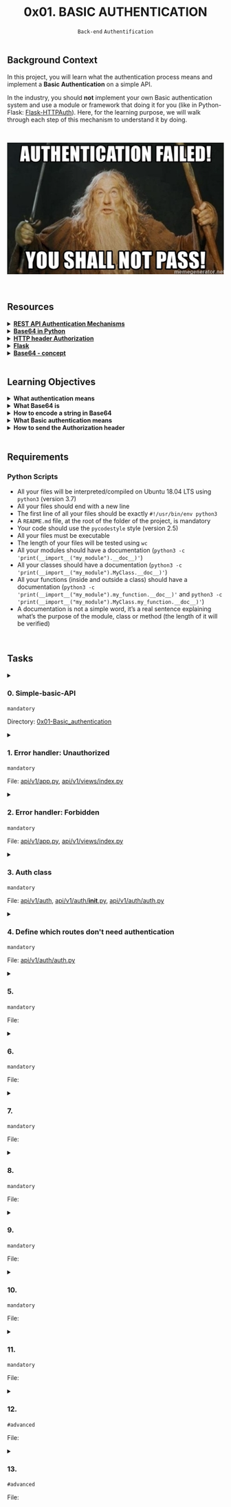 <h1 align="center"><b>0x01. BASIC AUTHENTICATION</b></h1>
<div align="center"><code>Back-end</code> <code>Authentification</code></div>

<br>

## Background Context
<p>In this project, you will learn what the authentication process means and implement a <strong>Basic Authentication</strong> on a simple API.</p>

<p>In the industry, you should <strong>not</strong> implement your own Basic authentication system and use a module or framework that doing it for you (like in Python-Flask: <a href="https://flask-httpauth.readthedocs.io/en/latest/" title="Flask-HTTPAuth" target="_blank">Flask-HTTPAuth</a>). Here, for the learning purpose, we will walk through each step of this mechanism to understand it by doing.</p>

<br><div align="center"><img src="https://github.com/codenvibes/alx-backend-user-data/blob/master/0x01-Basic_authentication/images/6ccb363443a8f301bc2bc38d7a08e9650117de7c.png"></div>


<!-- <br>
<hr>
<h3><a href=>Notes</a></h3>
<hr> -->

<br>

## Resources
<details>
<summary><b><a href="https://www.youtube.com/watch?v=501dpx2IjGY">REST API Authentication Mechanisms</a></b></summary><br>


<br><p align="center">※※※※※※※※※※※※</p><br>
</details>


<details>
<summary><b><a href="https://docs.python.org/3.7/library/base64.html">Base64 in Python</a></b></summary><br>


<br><p align="center">※※※※※※※※※※※※</p><br>
</details>


<details>
<summary><b><a href="https://developer.mozilla.org/en-US/docs/Web/HTTP/Headers/Authorization">HTTP header Authorization</a></b></summary><br>


<br><p align="center">※※※※※※※※※※※※</p><br>
</details>


<details>
<summary><b><a href="https://palletsprojects.com/p/flask/">Flask</a></b></summary><br>


<br><p align="center">※※※※※※※※※※※※</p><br>
</details>


<details>
<summary><b><a href="https://en.wikipedia.org/wiki/Base64">Base64 - concept</a></b></summary><br>


<br><p align="center">※※※※※※※※※※※※</p><br>
</details>


<!-- <br>

**man or help:**
- `` -->

<br>

## Learning Objectives
<details>
<summary><b><a href=" "> </a>What authentication means</b></summary><br>


<br><p align="center">※※※※※※※※※※※※</p><br>
</details>


<details>
<summary><b><a href=" "> </a>What Base64 is</b></summary><br>


<br><p align="center">※※※※※※※※※※※※</p><br>
</details>


<details>
<summary><b><a href=" "> </a>How to encode a string in Base64</b></summary><br>


<br><p align="center">※※※※※※※※※※※※</p><br>
</details>


<details>
<summary><b><a href=" "> </a>What Basic authentication means</b></summary><br>


<br><p align="center">※※※※※※※※※※※※</p><br>
</details>


<details>
<summary><b><a href=" "> </a>How to send the Authorization header</b></summary><br>


<br><p align="center">※※※※※※※※※※※※</p><br>
</details>


<br>

## Requirements
### Python Scripts
<ul>
<li>All your files will be interpreted/compiled on Ubuntu 18.04 LTS using <code>python3</code> (version 3.7)</li>
<li>All your files should end with a new line</li>
<li>The first line of all your files should be exactly <code>#!/usr/bin/env python3</code></li>
<li>A <code>README.md</code> file, at the root of the folder of the project, is mandatory</li>
<li>Your code should use the <code>pycodestyle</code> style (version 2.5)</li>
<li>All your files must be executable</li>
<li>The length of your files will be tested using <code>wc</code></li>
<li>All your modules should have a documentation (<code>python3 -c 'print(__import__("my_module").__doc__)'</code>)</li>
<li>All your classes should have a documentation (<code>python3 -c 'print(__import__("my_module").MyClass.__doc__)'</code>)</li>
<li>All your functions (inside and outside a class) should have a documentation (<code>python3 -c 'print(__import__("my_module").my_function.__doc__)'</code> and <code>python3 -c 'print(__import__("my_module").MyClass.my_function.__doc__)'</code>)</li>
<li>A documentation is not a simple word, it’s a real sentence explaining what’s the purpose of the module, class or method (the length of it will be verified)</li>
</ul>


<!-- <br>

## More Info -->

<br>

## Tasks
<details>
<summary>

### 0. Simple-basic-API
`mandatory`

Directory: [0x01-Basic_authentication]()
</summary>

<p>Download and start your project from this <a href="https://intranet.alxswe.com/rltoken/2o4gAozNufil_KjoxKI5bA" title="archive.zip" target="_blank">archive.zip</a></p>

<p>In this archive, you will find a simple API with one model: <code>User</code>. Storage of these users is done via a serialization/deserialization in files.</p>

<h4>Setup and start server</h4>

<pre><code>bob@dylan:~$ pip3 install -r requirements.txt
...
bob@dylan:~$
bob@dylan:~$ API_HOST=0.0.0.0 API_PORT=5000 python3 -m api.v1.app
 * Serving Flask app "app" (lazy loading)
...
bob@dylan:~$
</code></pre>

<h4>Use the API <em>(in another tab or in your browser)</em></h4>

<pre><code>bob@dylan:~$ curl "http://0.0.0.0:5000/api/v1/status" -vvv
*   Trying 0.0.0.0...
* TCP_NODELAY set
* Connected to 0.0.0.0 (127.0.0.1) port 5000 (#0)
&gt; GET /api/v1/status HTTP/1.1
&gt; Host: 0.0.0.0:5000
&gt; User-Agent: curl/7.54.0
&gt; Accept: */*
&gt; 
* HTTP 1.0, assume close after body
&lt; HTTP/1.0 200 OK
&lt; Content-Type: application/json
&lt; Content-Length: 16
&lt; Access-Control-Allow-Origin: *
&lt; Server: Werkzeug/1.0.1 Python/3.7.5
&lt; Date: Mon, 18 May 2020 20:29:21 GMT
&lt; 
{"status":"OK"}
* Closing connection 0
bob@dylan:~$
</code></pre>

</details>

<details>
<summary>

### 1. Error handler: Unauthorized
`mandatory`

File: [api/v1/app.py](), [api/v1/views/index.py]()
</summary>

<p>What the HTTP status code for a request unauthorized? <code>401</code> of course!</p>

<p>Edit <code>api/v1/app.py</code>:</p>

<ul>
<li>Add a new error handler for this status code, the response must be:

<ul>
<li>a JSON: <code>{"error": "Unauthorized"}</code></li>
<li>status code <code>401</code></li>
<li>you must use <code>jsonify</code> from Flask</li>
</ul></li>
</ul>

<p>For testing this new error handler, add a new endpoint in <code>api/v1/views/index.py</code>:</p>

<ul>
<li>Route: <code>GET /api/v1/unauthorized</code></li>
<li>This endpoint must raise a 401 error by using <code>abort</code> - <a href="https://intranet.alxswe.com/rltoken/RH0gY_XQuSB75Q-JbI-fdg" title="Custom Error Pages" target="_blank">Custom Error Pages</a></li>
</ul>

<p>By calling <code>abort(401)</code>, the error handler for 401 will be executed.</p>

<p>In the first terminal:</p>

<pre><code>bob@dylan:~$ API_HOST=0.0.0.0 API_PORT=5000 python3 -m api.v1.app
 * Running on http://0.0.0.0:5000/ (Press CTRL+C to quit)
....
</code></pre>

<p>In a second terminal:</p>

<pre><code>bob@dylan:~$ curl "http://0.0.0.0:5000/api/v1/unauthorized"
{
  "error": "Unauthorized"
}
bob@dylan:~$
bob@dylan:~$ curl "http://0.0.0.0:5000/api/v1/unauthorized" -vvv
*   Trying 0.0.0.0...
* TCP_NODELAY set
* Connected to 0.0.0.0 (127.0.0.1) port 5000 (#0)
&gt; GET /api/v1/unauthorized HTTP/1.1
&gt; Host: 0.0.0.0:5000
&gt; User-Agent: curl/7.54.0
&gt; Accept: */*
&gt; 
* HTTP 1.0, assume close after body
&lt; HTTP/1.0 401 UNAUTHORIZED
&lt; Content-Type: application/json
&lt; Content-Length: 30
&lt; Server: Werkzeug/0.12.1 Python/3.4.3
&lt; Date: Sun, 24 Sep 2017 22:50:40 GMT
&lt; 
{
  "error": "Unauthorized"
}
* Closing connection 0
bob@dylan:~$
</code></pre>

</details>

<details>
<summary>

### 2. Error handler: Forbidden
`mandatory`

File: [api/v1/app.py](), [api/v1/views/index.py]()
</summary>

<p>What the HTTP status code for a request where the user is authenticate but not allowed to access to a resource? <code>403</code> of course!</p>

<p>Edit <code>api/v1/app.py</code>:</p>

<ul>
<li>Add a new error handler for this status code, the response must be:

<ul>
<li>a JSON: <code>{"error": "Forbidden"}</code></li>
<li>status code <code>403</code></li>
<li>you must use <code>jsonify</code> from Flask</li>
</ul></li>
</ul>

<p>For testing this new error handler, add a new endpoint in <code>api/v1/views/index.py</code>:</p>

<ul>
<li>Route: <code>GET /api/v1/forbidden</code></li>
<li>This endpoint must raise a 403 error by using <code>abort</code> - <a href="https://intranet.alxswe.com/rltoken/RH0gY_XQuSB75Q-JbI-fdg" title="Custom Error Pages" target="_blank">Custom Error Pages</a></li>
</ul>

<p>By calling <code>abort(403)</code>, the error handler for 403 will be executed.</p>

<p>In the first terminal:</p>

<pre><code>bob@dylan:~$ API_HOST=0.0.0.0 API_PORT=5000 python3 -m api.v1.app
 * Running on http://0.0.0.0:5000/ (Press CTRL+C to quit)
....
</code></pre>

<p>In a second terminal:</p>

<pre><code>bob@dylan:~$ curl "http://0.0.0.0:5000/api/v1/forbidden"
{
  "error": "Forbidden"
}
bob@dylan:~$
bob@dylan:~$ curl "http://0.0.0.0:5000/api/v1/forbidden" -vvv
*   Trying 0.0.0.0...
* TCP_NODELAY set
* Connected to 0.0.0.0 (127.0.0.1) port 5000 (#0)
&gt; GET /api/v1/forbidden HTTP/1.1
&gt; Host: 0.0.0.0:5000
&gt; User-Agent: curl/7.54.0
&gt; Accept: */*
&gt; 
* HTTP 1.0, assume close after body
&lt; HTTP/1.0 403 FORBIDDEN
&lt; Content-Type: application/json
&lt; Content-Length: 27
&lt; Server: Werkzeug/0.12.1 Python/3.4.3
&lt; Date: Sun, 24 Sep 2017 22:54:22 GMT
&lt; 
{
  "error": "Forbidden"
}
* Closing connection 0
bob@dylan:~$
</code></pre>

</details>

<details>
<summary>

### 3. Auth class
`mandatory`

File: [api/v1/auth](), [api/v1/auth/__init__.py](), [api/v1/auth/auth.py]()
</summary>

<p>Now you will create a class to manage the API authentication.</p>

<ul>
<li>Create a folder <code>api/v1/auth</code></li>
<li>Create an empty file <code>api/v1/auth/__init__.py</code></li>
<li>Create the class <code>Auth</code>:

<ul>
<li>in the file <code>api/v1/auth/auth.py</code></li>
<li>import <code>request</code> from <code>flask</code></li>
<li>class name <code>Auth</code></li>
<li>public method <code>def require_auth(self, path: str, excluded_paths: List[str]) -&gt; bool:</code> that returns <code>False</code> - <code>path</code> and <code>excluded_paths</code> will be used later, now, you don’t need to take care of them</li>
<li>public method <code>def authorization_header(self, request=None) -&gt; str:</code> that returns <code>None</code> - <code>request</code> will be the Flask request object</li>
<li>public method <code>def current_user(self, request=None) -&gt; TypeVar('User'):</code> that returns <code>None</code> - <code>request</code> will be the Flask request object</li>
</ul></li>
</ul>

<p>This class is the template for all authentication system you will implement.</p>

<pre><code>bob@dylan:~$ cat main_0.py
#!/usr/bin/env python3
""" Main 0
"""
from api.v1.auth.auth import Auth

a = Auth()

print(a.require_auth("/api/v1/status/", ["/api/v1/status/"]))
print(a.authorization_header())
print(a.current_user())

bob@dylan:~$ 
bob@dylan:~$ API_HOST=0.0.0.0 API_PORT=5000 ./main_0.py
False
None
None
bob@dylan:~$
</code></pre>

</details>

<details>
<summary>

### 4. Define which routes don't need authentication
`mandatory`

File: [api/v1/auth/auth.py]()
</summary>

<p>Update the method <code>def require_auth(self, path: str, excluded_paths: List[str]) -&gt; bool:</code> in <code>Auth</code> that returns <code>True</code> if the <code>path</code> is not in the list of strings <code>excluded_paths</code>:</p>

<ul>
<li>Returns <code>True</code> if <code>path</code> is <code>None</code></li>
<li>Returns <code>True</code> if <code>excluded_paths</code> is <code>None</code> or empty</li>
<li>Returns <code>False</code> if <code>path</code> is in <code>excluded_paths</code></li>
<li>You can assume <code>excluded_paths</code> contains string path always ending by a <code>/</code></li>
<li>This method must be slash tolerant: <code>path=/api/v1/status</code> and <code>path=/api/v1/status/</code> must be returned <code>False</code> if <code>excluded_paths</code> contains <code>/api/v1/status/</code></li>
</ul>

<pre><code>bob@dylan:~$ cat main_1.py
#!/usr/bin/env python3
""" Main 1
"""
from api.v1.auth.auth import Auth

a = Auth()

print(a.require_auth(None, None))
print(a.require_auth(None, []))
print(a.require_auth("/api/v1/status/", []))
print(a.require_auth("/api/v1/status/", ["/api/v1/status/"]))
print(a.require_auth("/api/v1/status", ["/api/v1/status/"]))
print(a.require_auth("/api/v1/users", ["/api/v1/status/"]))
print(a.require_auth("/api/v1/users", ["/api/v1/status/", "/api/v1/stats"]))

bob@dylan:~$
bob@dylan:~$ API_HOST=0.0.0.0 API_PORT=5000 ./main_1.py
True
True
True
False
False
True
True
bob@dylan:~$
</code></pre>

</details>

<details>
<summary>

### 5. 
`mandatory`

File: []()
</summary>


</details>

<details>
<summary>

### 6. 
`mandatory`

File: []()
</summary>


</details>

<details>
<summary>

### 7. 
`mandatory`

File: []()
</summary>


</details>

<details>
<summary>

### 8. 
`mandatory`

File: []()
</summary>


</details>

<details>
<summary>

### 9. 
`mandatory`

File: []()
</summary>


</details>

<details>
<summary>

### 10. 
`mandatory`

File: []()
</summary>


</details>

<details>
<summary>

### 11. 
`mandatory`

File: []()
</summary>


</details>

<details>
<summary>

### 12. 
`#advanced`

File: []()
</summary>


</details>

<details>
<summary>

### 13. 
`#advanced`

File: []()
</summary>


</details>

